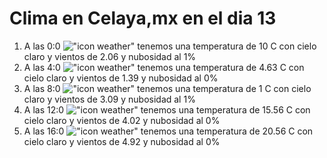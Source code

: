 # Clima en Celaya,mx en el dia 13

1. A las 0:0 !["icon weather"](http://openweathermap.org/img/w/01n.png) tenemos una temperatura de 10 C con cielo claro y  vientos de 2.06 y nubosidad al 1%
1. A las 4:0 !["icon weather"](http://openweathermap.org/img/w/01n.png) tenemos una temperatura de 4.63 C con cielo claro y  vientos de 1.39 y nubosidad al 0%
1. A las 8:0 !["icon weather"](http://openweathermap.org/img/w/01d.png) tenemos una temperatura de 1 C con cielo claro y  vientos de 3.09 y nubosidad al 1%
1. A las 12:0 !["icon weather"](http://openweathermap.org/img/w/01d.png) tenemos una temperatura de 15.56 C con cielo claro y  vientos de 4.02 y nubosidad al 0%
1. A las 16:0 !["icon weather"](http://openweathermap.org/img/w/01d.png) tenemos una temperatura de 20.56 C con cielo claro y  vientos de 4.92 y nubosidad al 0%
